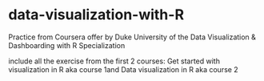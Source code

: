 # data-visualization-with-R
Practice from Coursera offer by Duke University of the Data Visualization &amp; Dashboarding with R Specialization


include all the exercise from the first 2 courses: Get started with visualization in R aka course 1and Data visualization in R aka course 2

